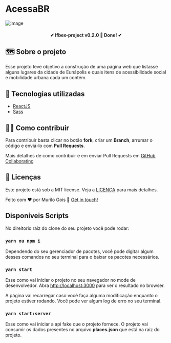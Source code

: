 # AcessaBR

![image](https://user-images.githubusercontent.com/39069727/144269075-9193675f-2569-42f9-9f2b-ed2950cdceeb.png)

<h4 align="center"> 
	✔  Ifbex-project v0.2.0 🚀 Done! ✔
</h4>

## 🗺 Sobre o projeto

Esse projeto teve objetivo a construção de uma página web que listasse alguns lugares da cidade de Eunápolis e quais itens de acessibilidade social e mobilidade urbana cada um contém.

## 🚀 Tecnologias utilizadas

- [ReactJS](https://reactjs.org)
- [Sass](https://sass-lang.com/)

## 🤝🏾 Como contribuir

Para contribuir basta clicar no botão **fork**, criar um **Branch**, arrumar o código e enviá-lo com **Pull Requests**.

Mais detalhes de como contribuir e em enviar Pull Requests em [GitHub Collaborating]("https://docs.github.com/en/pull-requests/collaborating-with-pull-requests")  

## :memo: Licenças

Este projeto está sob a MIT license. Veja a [LICENÇA](https://github.com/goismurilo/acessabr/blob/main/LICENSE) para mais detalhes.

Feito com ♥ por Murilo Gois :wave: [Get in touch!](https://www.linkedin.com/in/goismurilo/)

## Disponíveis Scripts

No direitorio raiz do clone do seu projeto você pode rodar:

### `yarn ou npm i`

Dependendo do seu gerenciador de pacotes, você pode digitar algum desses comandos no seu terminal para o baixar os pacotes necessários.

### `yarn start`

Esse como vai iniciar o projeto no seu navegador no mode de desenvolvedor. Abra [http://localhost:3000](http://localhost:3000) para ver o resultado no browser.

A página vai recarregar caso você faça alguma modificação enquanto o projeto estiver rodando. Você pode ver algum log de erro no seu terminal.

### `yarn start:server`

Esse como vai iniciar a api fake que o projeto fornece. O projeto vai consumir os dados presentes no arquivo **places.json** que está na raiz do projeto.

<!-- ### `yarn test`

Launches the test runner in the interactive watch mode.\
See the section about [running tests](https://facebook.github.io/create-react-app/docs/running-tests) for more information. -->

<!-- ### `yarn build`

Builds the app for production to the `build` folder.\
It correctly bundles React in production mode and optimizes the build for the best performance.

The build is minified and the filenames include the hashes.\
Your app is ready to be deployed!

See the section about [deployment](https://facebook.github.io/create-react-app/docs/deployment) for more information.

### `yarn eject`

**Note: this is a one-way operation. Once you `eject`, you can’t go back!**

If you aren’t satisfied with the build tool and configuration choices, you can `eject` at any time. This command will remove the single build dependency from your project.

Instead, it will copy all the configuration files and the transitive dependencies (webpack, Babel, ESLint, etc) right into your project so you have full control over them. All of the commands except `eject` will still work, but they will point to the copied scripts so you can tweak them. At this point you’re on your own.

You don’t have to ever use `eject`. The curated feature set is suitable for small and middle deployments, and you shouldn’t feel obligated to use this feature. However we understand that this tool wouldn’t be useful if you couldn’t customize it when you are ready for it. -->
<!-- 
## Learn More

You can learn more in the [Create React App documentation](https://facebook.github.io/create-react-app/docs/getting-started).

To learn React, check out the [React documentation](https://reactjs.org/).

### Code Splitting

This section has moved here: [https://facebook.github.io/create-react-app/docs/code-splitting](https://facebook.github.io/create-react-app/docs/code-splitting)

### Analyzing the Bundle Size

This section has moved here: [https://facebook.github.io/create-react-app/docs/analyzing-the-bundle-size](https://facebook.github.io/create-react-app/docs/analyzing-the-bundle-size)

### Making a Progressive Web App

This section has moved here: [https://facebook.github.io/create-react-app/docs/making-a-progressive-web-app](https://facebook.github.io/create-react-app/docs/making-a-progressive-web-app)

### Advanced Configuration

This section has moved here: [https://facebook.github.io/create-react-app/docs/advanced-configuration](https://facebook.github.io/create-react-app/docs/advanced-configuration)

### Deployment

This section has moved here: [https://facebook.github.io/create-react-app/docs/deployment](https://facebook.github.io/create-react-app/docs/deployment)

### `yarn build` fails to minify

This section has moved here: [https://facebook.github.io/create-react-app/docs/troubleshooting#npm-run-build-fails-to-minify](https://facebook.github.io/create-react-app/docs/troubleshooting#npm-run-build-fails-to-minify)

## `yarn start:server`

**Comando para rodar o simulador de apiRest.**

Esse comando starta o servidor do Json-server, que simula a interação com uma api externa. -->
